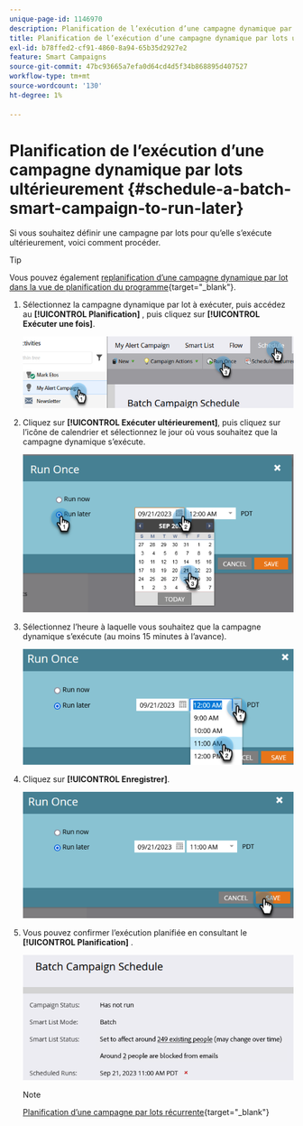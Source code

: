 ```yaml
---
unique-page-id: 1146970
description: Planification de l’exécution d’une campagne dynamique par lots ultérieurement - Documents Marketo - Documentation du produit
title: Planification de l’exécution d’une campagne dynamique par lots ultérieurement
exl-id: b78ffed2-cf91-4860-8a94-65b35d2927e2
feature: Smart Campaigns
source-git-commit: 47bc93665a7efa0d64cd4d5f34b868895d407527
workflow-type: tm+mt
source-wordcount: '130'
ht-degree: 1%

---
```


# Planification de l’exécution d’une campagne dynamique par lots ultérieurement {#schedule-a-batch-smart-campaign-to-run-later}

Si vous souhaitez définir une campagne par lots pour qu’elle s’exécute ultérieurement, voici comment procéder.

>[!TIP]
>
>Vous pouvez également [replanification d’une campagne dynamique par lot dans la vue de planification du programme](/help/marketo/product-docs/core-marketo-concepts/programs/program-schedule-view/reschedule-a-batch-smart-campaign-in-the-program-schedule-view.md){target="_blank"}.

1. Sélectionnez la campagne dynamique par lot à exécuter, puis accédez au **[!UICONTROL Planification]** , puis cliquez sur **[!UICONTROL Exécuter une fois]**.

   ![](assets/schedule-a-batch-smart-campaign-to-run-later-1.png)

1. Cliquez sur **[!UICONTROL Exécuter ultérieurement]**, puis cliquez sur l’icône de calendrier et sélectionnez le jour où vous souhaitez que la campagne dynamique s’exécute.

   ![](assets/schedule-a-batch-smart-campaign-to-run-later-2.png)

1. Sélectionnez l’heure à laquelle vous souhaitez que la campagne dynamique s’exécute (au moins 15 minutes à l’avance).

   ![](assets/schedule-a-batch-smart-campaign-to-run-later-3.png)

1. Cliquez sur **[!UICONTROL Enregistrer]**.

   ![](assets/schedule-a-batch-smart-campaign-to-run-later-4.png)

1. Vous pouvez confirmer l’exécution planifiée en consultant le **[!UICONTROL Planification]** .

   ![](assets/schedule-a-batch-smart-campaign-to-run-later-5.png)

   >[!NOTE]
   >
   >[Planification d’une campagne par lots récurrente](/help/marketo/product-docs/core-marketo-concepts/smart-campaigns/using-smart-campaigns/schedule-a-recurring-batch-campaign.md){target="_blank"}
